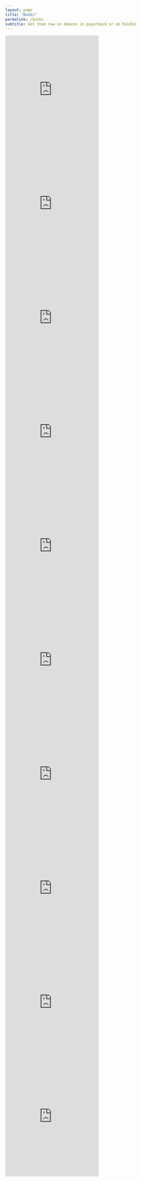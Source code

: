 ```yaml
---
layout: page
title: "Books"
permalink: /books
subtitle: Get them now on Amazon in paperback or on Kindle
---
```

<iframe type="text/html" width="296" height="362" frameborder="0" allowfullscreen style="max-width:100%" src="https://read.amazon.com/kp/card?asin=B005F5HSK0&preview=inline&linkCode=kpe&ref_=cm_sw_r_kb_dp_b2r9BbZVMT2KY" ></iframe>
<iframe type="text/html" width="296" height="362" frameborder="0" allowfullscreen style="max-width:100%" src="https://read.amazon.com/kp/card?asin=B005F5OZYM&preview=inline&linkCode=kpe&ref_=cm_sw_r_kb_dp_J2r9Bb1G0KV3P" ></iframe>
<iframe type="text/html" width="296" height="362" frameborder="0" allowfullscreen style="max-width:100%" src="https://read.amazon.com/kp/card?asin=B005F6E9DI&preview=inline&linkCode=kpe&ref_=cm_sw_r_kb_dp_A3r9BbBQVNVTX" ></iframe>
<iframe type="text/html" width="296" height="362" frameborder="0" allowfullscreen style="max-width:100%" src="https://read.amazon.com/kp/card?asin=B0067D65CQ&preview=inline&linkCode=kpe&ref_=cm_sw_r_kb_dp_j4r9BbY4TERQ8" ></iframe>
<iframe type="text/html" width="296" height="362" frameborder="0" allowfullscreen style="max-width:100%" src="https://read.amazon.com/kp/card?asin=B007NNZ2QO&preview=inline&linkCode=kpe&ref_=cm_sw_r_kb_dp_M4r9BbVNERX1Y" ></iframe>
<iframe type="text/html" width="296" height="362" frameborder="0" allowfullscreen style="max-width:100%" src="https://read.amazon.com/kp/card?asin=B00B2YF6DO&preview=inline&linkCode=kpe&ref_=cm_sw_r_kb_dp_d5r9Bb87RG54C" ></iframe>
<iframe type="text/html" width="296" height="362" frameborder="0" allowfullscreen style="max-width:100%" src="https://read.amazon.com/kp/card?asin=B00OTYMHA4&preview=inline&linkCode=kpe&ref_=cm_sw_r_kb_dp_B6r9Bb9QF8G37" ></iframe>
<iframe type="text/html" width="296" height="362" frameborder="0" allowfullscreen style="max-width:100%" src="https://read.amazon.com/kp/card?asin=B01MY71F8M&preview=inline&linkCode=kpe&ref_=cm_sw_r_kb_dp_46r9BbPH0GFX4" ></iframe>
<iframe type="text/html" width="296" height="362" frameborder="0" allowfullscreen style="max-width:100%" src="https://read.amazon.com/kp/card?asin=B00HRJ2THE&preview=inline&linkCode=kpe&ref_=cm_sw_r_kb_dp_t7r9BbFSFW4R6" ></iframe>
<iframe type="text/html" width="296" height="362" frameborder="0" allowfullscreen style="max-width:100%" src="https://read.amazon.com/kp/card?asin=B074HQXTXX&preview=newtab&linkCode=kpe&ref_=cm_sw_r_kb_dp_DXr9BbHEAA3RD" ></iframe>
